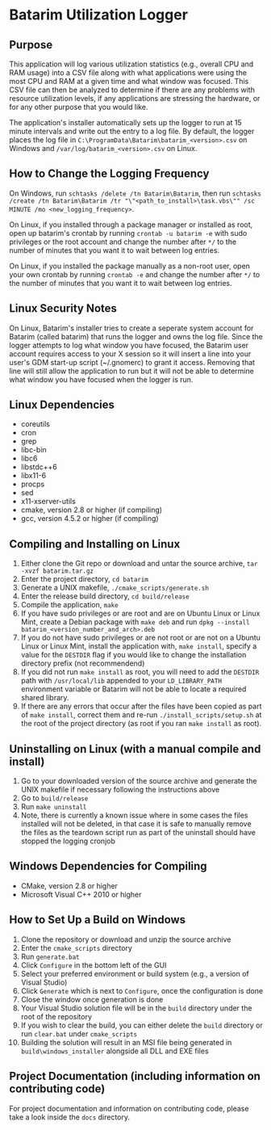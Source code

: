 Batarim Utilization Logger
==========================

Purpose
-------

This application will log various utilization statistics (e.g., overall CPU and 
RAM usage) into a CSV file along with what applications were using the most CPU
and RAM at a given time and what window was focused. This CSV file can then be
analyzed to determine if there are any problems with resource utilization
levels, if any applications are stressing the hardware, or for any other
purpose that you would like.

The application's installer automatically sets up the logger to run at 15
minute intervals and write out the entry to a log file. By default, the logger
places the log file in `C:\ProgramData\Batarim\batarim_<version>.csv` on
Windows and `/var/log/batarim_<version>.csv` on Linux.

How to Change the Logging Frequency
-------------------------------

On Windows, run `schtasks /delete /tn Batarim\Batarim`, then run
`schtasks /create /tn Batarim\Batarim /tr "\"<path_to_install>\task.vbs\"" /sc MINUTE /mo <new_logging_frequency>`.

On Linux, if you installed through a package manager or installed as root, open
up batarim's crontab by running `crontab -u batarim -e` with sudo privileges or
the root account and change the number after `*/` to the number of minutes that
you want it to wait between log entries.

On Linux, if you installed the package manually as a non-root user, open your
own crontab by running `crontab -e` and change the number after `*/` to the
number of minutes that you want it to wait between log entries.

Linux Security Notes
--------------------

On Linux, Batarim's installer tries to create a seperate system account for
Batarim (called batarim) that runs the logger and owns the log file. Since the
logger attempts to log what window you have focused, the Batarim user account
requires access to your X session so it will insert a line into your user's GDM
start-up script (~/.gnomerc) to grant it access. Removing that line will still
allow the application to run but it will not be able to determine what window
you have focused when the logger is run.

Linux Dependencies
------------------

* coreutils
* cron
* grep
* libc-bin
* libc6
* libstdc++6
* libx11-6
* procps
* sed
* x11-xserver-utils
* cmake, version 2.8 or higher (if compiling)
* gcc, version 4.5.2 or higher (if compiling)

Compiling and Installing on Linux
---------------------------------

1. Either clone the Git repo or download and untar the source archive,
    `tar -xvzf batarim.tar.gz`
2. Enter the project directory, `cd batarim`
3. Generate a UNIX makefile, `./cmake_scripts/generate.sh`
4. Enter the release build directory, `cd build/release`
5. Compile the application, `make`
6. If you have sudo privileges or are root and are on Ubuntu Linux or Linux
    Mint, create a Debian package with `make deb` and run
    `dpkg --install batarim_<version_number_and_arch>.deb`
7. If you do not have sudo privileges or are not root or are not on a Ubuntu
    Linux or Linux Mint, install the application with, `make install`, specify
    a value for the `DESTDIR` flag if you would like to change the installation
    directory prefix (not recommendend)
8. If you did not run `make install` as root, you will need to add the
    `DESTDIR` path with `/usr/local/lib` appended to your `LD_LIBRARY_PATH`
    environment variable or Batarim will not be able to locate a required
    shared library.
9. If there are any errors that occur after the files have been copied as part
    of `make install`, correct them and re-run `./install_scripts/setup.sh` at
    the root of the project directory (as root if you ran `make install` as
    root). 

Uninstalling on Linux (with a manual compile and install)
---------------------------------------------------------

1. Go to your downloaded version of the source archive and generate the UNIX
    makefile if necessary following the instructions above
2. Go to `build/release`
3. Run `make uninstall`
4. Note, there is currently a known issue where in some cases the files
    installed will not be deleted, in that case it is safe to manually remove
    the files as the teardown script run as part of the uninstall should have
    stopped the logging cronjob

Windows Dependencies for Compiling
----------------------------------

* CMake, version 2.8 or higher
* Microsoft Visual C++ 2010 or higher

How to Set Up a Build on Windows
--------------------------------

1. Clone the repository or download and unzip the source archive
2. Enter the `cmake_scripts` directory
3. Run `generate.bat`
4. Click `Configure` in the bottom left of the GUI
5. Select your preferred environment or build system (e.g., a version of Visual 
    Studio)
6. Click `Generate` which is next to `Configure`, once the configuration is done
7. Close the window once generation is done
8. Your Visual Studio solution file will be in the `build` directory under the
    root of the repository
9. If you wish to clear the build, you can either delete the `build` directory
    or run `clear.bat` under `cmake_scripts`
10. Building the solution will result in an MSI file being generated in
    `build\windows_installer` alongside all DLL and EXE files

Project Documentation (including information on contributing code)
------------------------------------------------------------------

For project documentation and information on contributing code, please take a
look inside the `docs` directory.
